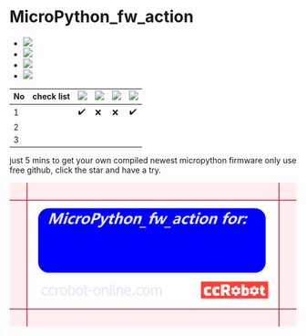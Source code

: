 # MicroPython_fw_action

- ![](https://img.shields.io/badge/PYBV11-OK-yellowgreen)
- ![](https://img.shields.io/badge/ESP32-ing-yellowgreen)
- ![](https://img.shields.io/badge/ESP8266-ing-yellowgreen)
- ![](https://img.shields.io/badge/mpy_cross_win-OK-yellowgreen)

| No 	| check list 	| ![](https://img.shields.io/badge/PYBV11-yellowgreen) 	| ![](https://img.shields.io/badge/ESP32-yellowgreen) 	| ![](https://img.shields.io/badge/ESP8266-yellowgreen) 	| ![](https://img.shields.io/badge/mpy_cross_win-yellowgreen) 	|
|----	|------------	|---------------------------------------------------------	|---------------------------------------------------------	|-----------------------------------------------------------	|----------------------------------------------------------------	|
| 1  	|            	|           :heavy_check_mark:                                              	|                 :x:                                        	|                    :x:                                       	|              :heavy_check_mark:                                                  	|
| 2  	|            	|                                                         	|                                                         	|                                                           	|                                                                	|
| 3  	|            	|                                                         	|                                                         	|                                                           	|                                                                	|


just 5 mins to get your own compiled newest micropython firmware only use free github, click the star and have a try.

![](MicroPython_fw_action_card.png)


